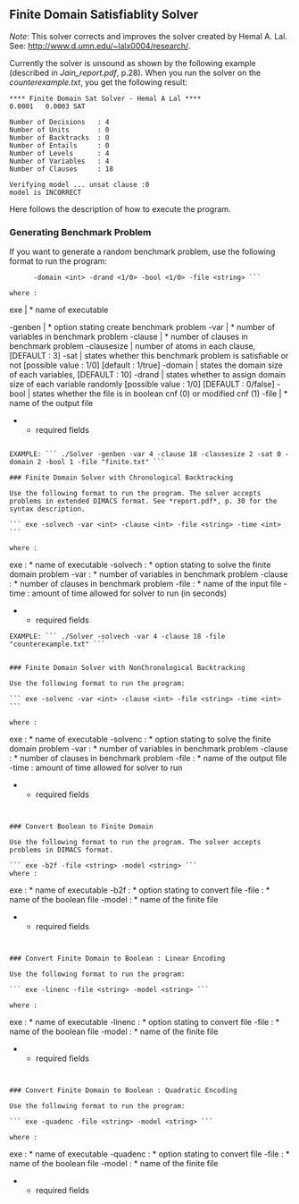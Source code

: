 ## Finite Domain Satisfiablity Solver

*Note*: This solver corrects and improves the solver created by Hemal A. Lal. See: http://www.d.umn.edu/~lalx0004/research/.

Currently the solver is unsound as shown by the following example (described in *Jain_report.pdf*, p.28). When you run the solver on the *counterexample.txt*, you get the following result:

```
**** Finite Domain Sat Solver - Hemal A Lal ****
0.0001	 0.0003	SAT

Number of Decisions   : 4
Number of Units       : 0
Number of Backtracks  : 0
Number of Entails     : 0
Number of Levels      : 4
Number of Variables   : 4
Number of Clauses     : 18

Verifying model ... unsat clause :0
model is INCORRECT
```

Here follows the description of how to execute the program.

### Generating Benchmark Problem

If you want to generate a random benchmark problem, use the following format to run the program:

``` exe -genben -var <int> -clause <int> -clausesize <int> -sat <1/0>
      -domain <int> -drand <1/0> -bool <1/0> -file <string> ```

where :

```
exe               | * name of executable

  -genben         | * option stating create benchmark problem
  -var            | * number of variables in benchmark problem
  -clause         | * number of clauses in benchmark problem
  -clausesize     |   number of atoms in each clause, [DEFAULT : 3]
  -sat            |   states whether this benchmark problem is satisfiable or not
                      [possible value : 1/0] [default : 1/true]
  -domain         |   states the domain size of each variables, [DEFAULT : 10]
  -drand          |   states whether to assign domain size of each variable randomly
                      [possible value : 1/0] [DEFAULT : 0/false]
  -bool           |   states whether the file is in boolean cnf (0) or modified cnf (1)
  -file           | * name of the output file

 * - required fields
```

EXAMPLE: ``` ./Solver -genben -var 4 -clause 18 -clausesize 2 -sat 0 -domain 2 -bool 1 -file "finite.txt" ```

### Finite Domain Solver with Chronological Backtracking

Use the following format to run the program. The solver accepts problems in extended DIMACS format. See *report.pdf*, p. 30 for the syntax description.

``` exe -solvech -var <int> -clause <int> -file <string> -time <int> ```

where :

```
  exe             : * name of executable
  -solvech        : * option stating to solve the finite domain problem
  -var            : * number of variables in benchmark problem
  -clause         : * number of clauses in benchmark problem
  -file           : * name of the input file
  -time           : amount of time allowed for solver to run (in seconds)

 * - required fields
```
EXAMPLE: ``` ./Solver -solvech -var 4 -clause 18 -file "counterexample.txt" ```


### Finite Domain Solver with NonChronological Backtracking

Use the following format to run the program:

``` exe -solvenc -var <int> -clause <int> -file <string> -time <int> ```

where :
```
  exe             : * name of executable
  -solvenc        : * option stating to solve the finite domain problem
  -var            : * number of variables in benchmark problem
  -clause         : * number of clauses in benchmark problem
  -file           : * name of the output file
  -time           : amount of time allowed for solver to run

 * - required fields
```


### Convert Boolean to Finite Domain

Use the following format to run the program. The solver accepts problems in DIMACS format.

``` exe -b2f -file <string> -model <string> ```
where :

```
 exe             : * name of executable
 -b2f            : * option stating to convert file
 -file           : * name of the boolean file
 -model          : * name of the finite file

 * - required fields
```


### Convert Finite Domain to Boolean : Linear Encoding

Use the following format to run the program:

``` exe -linenc -file <string> -model <string> ```

where :
```
 exe             : * name of executable
 -linenc         : * option stating to convert file
 -file           : * name of the boolean file
 -model          : * name of the finite file

 * - required fields
```


### Convert Finite Domain to Boolean : Quadratic Encoding

Use the following format to run the program:

``` exe -quadenc -file <string> -model <string> ```

where :
```
 exe             : * name of executable
 -quadenc        : * option stating to convert file
 -file           : * name of the boolean file
 -model          : * name of the finite file

 * - required fields
```
